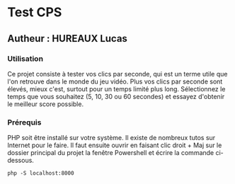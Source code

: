 # Test CPS
## Autheur : HUREAUX Lucas

### Utilisation

Ce projet consiste à tester vos clics par seconde, qui est un terme utile que l'on retrouve dans le monde du jeu vidéo. Plus vos clics par seconde sont élevés, mieux c'est, surtout pour un temps limité plus long. Sélectionnez le temps que vous souhaitez (5, 10, 30 ou 60 secondes) et essayez d'obtenir le meilleur score possible.

### Prérequis

PHP soit être installé sur votre système. Il existe de nombreux tutos sur Internet pour le faire. Il faut ensuite ouvrir en faisant clic droit + Maj sur le dossier principal du projet la fenêtre Powershell et écrire la commande ci-dessous.

```php -S localhost:8000```